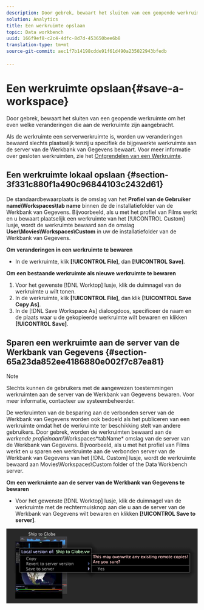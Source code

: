 ```yaml
---
description: Door gebrek, bewaart het sluiten van een geopende werkruimte om het even welke veranderingen die aan de werkruimte zijn aangebracht.
solution: Analytics
title: Een werkruimte opslaan
topic: Data workbench
uuid: 166f9ef8-c2c4-4dfc-8d7d-453650bee6b8
translation-type: tm+mt
source-git-commit: aec1f7b14198cdde91f61d490a235022943bfedb

---
```



# Een werkruimte opslaan{#save-a-workspace}

Door gebrek, bewaart het sluiten van een geopende werkruimte om het even welke veranderingen die aan de werkruimte zijn aangebracht.

Als de werkruimte een serverwerkruimte is, worden uw veranderingen bewaard slechts plaatselijk tenzij u specifiek de bijgewerkte werkruimte aan de server van de Werkbank van Gegevens bewaart. Voor meer informatie over gesloten werkruimten, zie het [Ontgrendelen van een Werkruimte](../../../home/c-get-started/c-work-worksp/c-unlock-wksp.md#concept-18ada952aecf45c79a806b31b294023e).

## Een werkruimte lokaal opslaan {#section-3f331c880f1a490c96844103c2432d61}

De standaardbewaarplaats is de omslag van het **Profiel van de Gebruiker name\Workspaces\tab name** binnen de de installatiefolder van de Werkbank van Gegevens. Bijvoorbeeld, als u met het profiel van Films werkt en u bewaart plaatselijk een werkruimte van het [!UICONTROL Custom] lusje, wordt de werkruimte bewaard aan de omslag **User\Movies\Workspaces\Custom** in uw de installatiefolder van de Werkbank van Gegevens.

**Om veranderingen in een werkruimte te bewaren**

* In de werkruimte, klik **[!UICONTROL File]**, dan **[!UICONTROL Save]**.

**Om een bestaande werkruimte als nieuwe werkruimte te bewaren**

1. Voor het gewenste [!DNL Worktop] lusje, klik de duimnagel van de werkruimte u wilt tonen.
1. In de werkruimte, klik **[!UICONTROL File]**, dan klik **[!UICONTROL Save Copy As]**.
1. In de [!DNL Save Workspace As] dialoogdoos, specificeer de naam en de plaats waar u de gekopieerde werkruimte wilt bewaren en klikken **[!UICONTROL Save]**.

## Sparen een werkruimte aan de server van de Werkbank van Gegevens {#section-65a23da852ee4186880e002f7c87ea81}

>[!NOTE]
>
>Slechts kunnen de gebruikers met de aangewezen toestemmingen werkruimten aan de server van de Werkbank van Gegevens bewaren. Voor meer informatie, contacteer uw systeembeheerder.

De werkruimten van de besparing aan de verbonden server van de Werkbank van Gegevens worden ook bedoeld als het publiceren van een werkruimte omdat het de werkruimte ter beschikking stelt van andere gebruikers. Door gebrek, worden de werkruimten bewaard aan de *werkende profielnaam*\Workspaces\*tabName* omslag van de server van de Werkbank van Gegevens. Bijvoorbeeld, als u met het profiel van Films werkt en u sparen een werkruimte aan de verbonden server van de Werkbank van Gegevens van het [!DNL Custom] lusje, wordt de werkruimte bewaard aan Movies\Workspaces\Custom folder of the Data Workbench server.

**Om een werkruimte aan de server van de Werkbank van Gegevens te bewaren**

* Voor het gewenste [!DNL Worktop] lusje, klik de duimnagel van de werkruimte met de rechtermuisknop aan die u aan de server van de Werkbank van Gegevens wilt bewaren en klikken **[!UICONTROL Save to server]**.

![](assets/mnu_workspaceManager_SaveToServerwksp.png)
